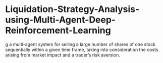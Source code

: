 # Liquidation-Strategy-Analysis-using-Multi-Agent-Deep-Reinforcement-Learning
g a multi-agent system for selling a large number of shares of one stock sequentially within a given time frame, taking into consideration the costs arising from market impact and a trader’s risk aversion.
